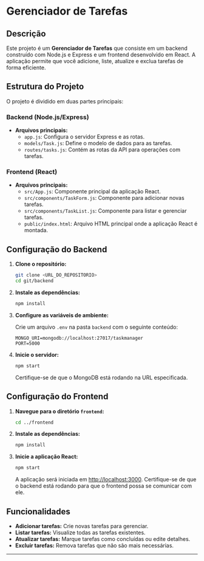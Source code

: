 # Gerenciador de Tarefas

## Descrição

Este projeto é um **Gerenciador de Tarefas** que consiste em um backend construído com Node.js e Express e um frontend desenvolvido em React. A aplicação permite que você adicione, liste, atualize e exclua tarefas de forma eficiente.

## Estrutura do Projeto

O projeto é dividido em duas partes principais:

### Backend (Node.js/Express)

- **Arquivos principais:**
  - `app.js`: Configura o servidor Express e as rotas.
  - `models/Task.js`: Define o modelo de dados para as tarefas.
  - `routes/tasks.js`: Contém as rotas da API para operações com tarefas.

### Frontend (React)

- **Arquivos principais:**
  - `src/App.js`: Componente principal da aplicação React.
  - `src/components/TaskForm.js`: Componente para adicionar novas tarefas.
  - `src/components/TaskList.js`: Componente para listar e gerenciar tarefas.
  - `public/index.html`: Arquivo HTML principal onde a aplicação React é montada.

## Configuração do Backend

1. **Clone o repositório:**

   ```bash
   git clone <URL_DO_REPOSITORIO>
   cd git/backend
   ```

2. **Instale as dependências:**

   ```bash
   npm install
   ```

3. **Configure as variáveis de ambiente:**

   Crie um arquivo `.env` na pasta `backend` com o seguinte conteúdo:

   ```env
   MONGO_URI=mongodb://localhost:27017/taskmanager
   PORT=5000
   ```

4. **Inicie o servidor:**

   ```bash
   npm start
   ```

   Certifique-se de que o MongoDB está rodando na URL especificada.

## Configuração do Frontend

1. **Navegue para o diretório `frontend`:**

   ```bash
   cd ../frontend
   ```

2. **Instale as dependências:**

   ```bash
   npm install
   ```

3. **Inicie a aplicação React:**

   ```bash
   npm start
   ```

   A aplicação será iniciada em [http://localhost:3000](http://localhost:3000). Certifique-se de que o backend está rodando para que o frontend possa se comunicar com ele.

## Funcionalidades

- **Adicionar tarefas:** Crie novas tarefas para gerenciar.
- **Listar tarefas:** Visualize todas as tarefas existentes.
- **Atualizar tarefas:** Marque tarefas como concluídas ou edite detalhes.
- **Excluir tarefas:** Remova tarefas que não são mais necessárias.

---
